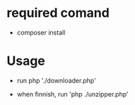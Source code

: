 # required comand

-   composer install

# Usage

-   run php './downloader.php'

-   when finnish, run 'php ./unzipper.php'
